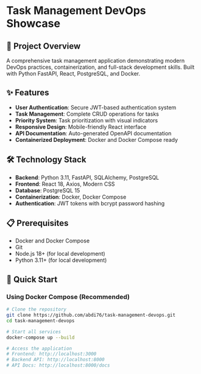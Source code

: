 # Task Management DevOps Showcase

## 🚀 Project Overview
A comprehensive task management application demonstrating modern DevOps practices, containerization, and full-stack development skills. Built with Python FastAPI, React, PostgreSQL, and Docker.

## ✨ Features
- **User Authentication**: Secure JWT-based authentication system
- **Task Management**: Complete CRUD operations for tasks
- **Priority System**: Task prioritization with visual indicators
- **Responsive Design**: Mobile-friendly React interface
- **API Documentation**: Auto-generated OpenAPI documentation
- **Containerized Deployment**: Docker and Docker Compose ready

## 🛠 Technology Stack
- **Backend**: Python 3.11, FastAPI, SQLAlchemy, PostgreSQL
- **Frontend**: React 18, Axios, Modern CSS
- **Database**: PostgreSQL 15
- **Containerization**: Docker, Docker Compose
- **Authentication**: JWT tokens with bcrypt password hashing

## 📋 Prerequisites
- Docker and Docker Compose
- Git
- Node.js 18+ (for local development)
- Python 3.11+ (for local development)

## 🚀 Quick Start

### Using Docker Compose (Recommended)
```bash
# Clone the repository
git clone https://github.com/abdi76/task-management-devops.git
cd task-management-devops

# Start all services
docker-compose up --build

# Access the application
# Frontend: http://localhost:3000
# Backend API: http://localhost:8000
# API Docs: http://localhost:8000/docs